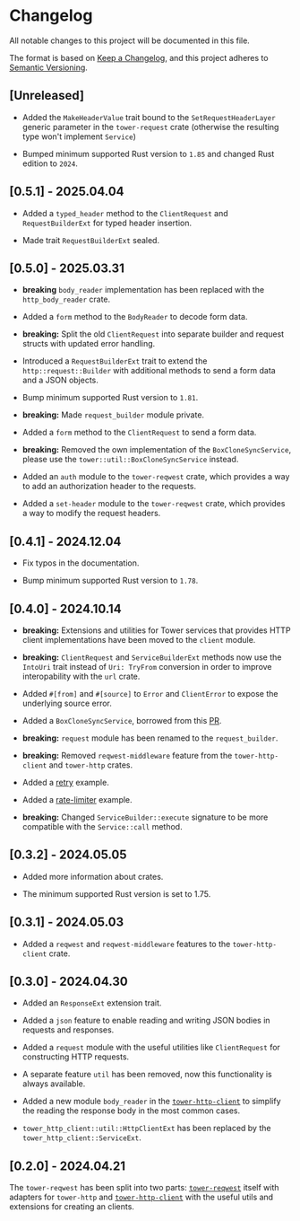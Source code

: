 # Changelog

All notable changes to this project will be documented in this file.

The format is based on [Keep a Changelog](https://keepachangelog.com/en/1.1.0/),
and this project adheres to
[Semantic Versioning](https://semver.org/spec/v2.0.0.html).

## [Unreleased]

- Added the `MakeHeaderValue` trait bound to the `SetRequestHeaderLayer`
  generic parameter in the `tower-request` crate (otherwise the resulting
  type won't implement `Service`)
  
- Bumped minimum supported Rust version to `1.85` and changed Rust edition to
  `2024`.

## [0.5.1] - 2025.04.04

- Added a `typed_header` method to the `ClientRequest` and `RequestBuilderExt`
  for typed header insertion.

- Made trait `RequestBuilderExt` sealed.

## [0.5.0] - 2025.03.31

- **breaking** `body_reader` implementation has been replaced with the
  `http_body_reader` crate.

- Added a `form` method to the `BodyReader` to decode form data.

- **breaking:** Split the old `ClientRequest` into separate builder and request
  structs with updated error handling.

- Introduced a `RequestBuilderExt` trait to extend the `http::request::Builder`
  with additional methods to send a form data and a JSON objects.

- Bump minimum supported Rust version to `1.81`.

- **breaking:** Made `request_builder` module private.

- Added a `form` method to the `ClientRequest` to send a form data.

- **breaking:** Removed the own implementation of the `BoxCloneSyncService`,
  please use the `tower::util::BoxCloneSyncService` instead.

- Added an `auth` module to the `tower-reqwest` crate, which provides a way to
  add an authorization header to the requests.

- Added a `set-header` module to the `tower-reqwest` crate, which provides a way
  to modify the request headers.

## [0.4.1] - 2024.12.04

- Fix typos in the documentation.

- Bump minimum supported Rust version to `1.78`.

## [0.4.0] - 2024.10.14

- **breaking:** Extensions and utilities for Tower services that provides HTTP
  client implementations have been moved to the `client` module.

- **breaking:** `ClientRequest` and `ServiceBuilderExt` methods now use the
  `IntoUri` trait instead of `Uri: TryFrom` conversion in order to improve
  interopability with the `url` crate.

- Added `#[from]` and `#[source]` to `Error` and `ClientError` to expose the
  underlying source error.

- Added a `BoxCloneSyncService`, borrowed from this
  [PR](https://github.com/tower-rs/tower/pull/777).

- **breaking:** `request` module has been renamed to the `request_builder`.

- **breaking:** Removed `reqwest-middleware` feature from the
  `tower-http-client` and `tower-http` crates.

- Added a [retry](tower-http-client/examples/retry.rs) example.

- Added a [rate-limiter](tower-http-client/examples/rate_limiter.rs) example.

- **breaking:** Changed `ServiceBuilder::execute` signature to be more
  compatible with the `Service::call` method.

## [0.3.2] - 2024.05.05

- Added more information about crates.

- The minimum supported Rust version is set to 1.75.

## [0.3.1] - 2024.05.03

- Added a `reqwest` and `reqwest-middleware` features to the `tower-http-client`
  crate.

## [0.3.0] - 2024.04.30

- Added an `ResponseExt` extension trait.

- Added a `json` feature to enable reading and writing JSON bodies in requests
  and responses.

- Added a `request` module with the useful utilities like `ClientRequest` for
  constructing HTTP requests.

- A separate feature `util` has been removed, now this functionality is always
  available.

- Added a new module `body_reader` in the [`tower-http-client`] to simplify the
  reading the response body in the most common cases.

- `tower_http_client::util::HttpClientExt` has been replaced by the
  `tower_http_client::ServiceExt`.

## [0.2.0] - 2024.04.21

The `tower-reqwest` has been split into two parts: [`tower-reqwest`] itself with
adapters for `tower-http` and [`tower-http-client`] with the useful utils and
extensions for creating an clients.

[`tower-http-client`]: tower-reqwest
[`tower-reqwest`]: tower-http-client
